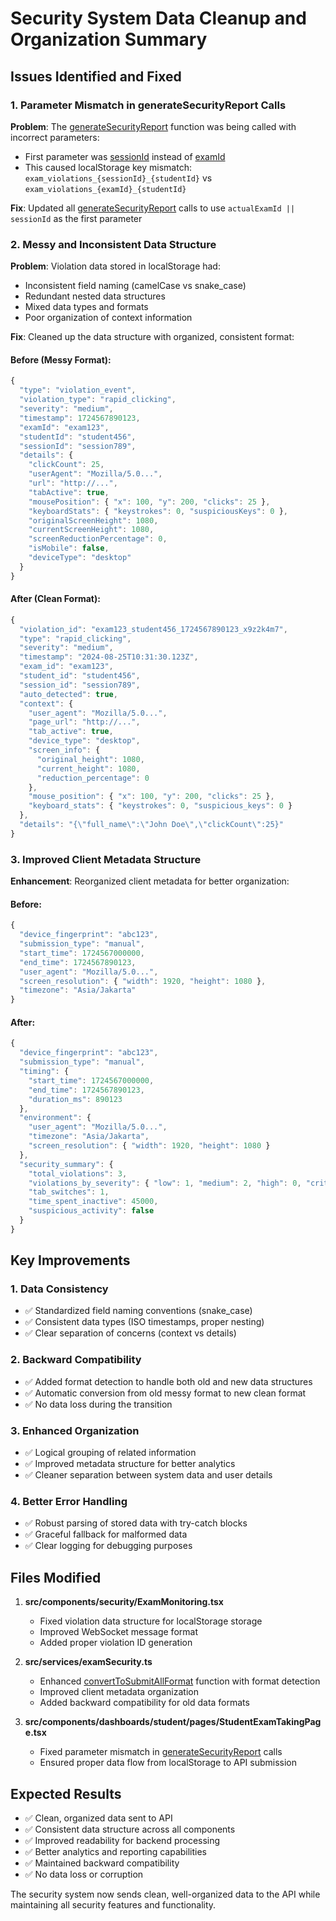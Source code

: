 # Security System Data Cleanup and Organization Summary

## Issues Identified and Fixed

### 1. Parameter Mismatch in generateSecurityReport Calls
**Problem**: The [generateSecurityReport](file://c:\Users\sayog\OneDrive\Dokumen\code\SMART%20STUDY%20HUB%201.1%20FRONTEND%20-%20github\9\src\services\examSecurity.ts#L248-L286) function was being called with incorrect parameters:
- First parameter was [sessionId](file://c:\Users\sayog\OneDrive\Dokumen\code\SMART%20STUDY%20HUB%201.1%20FRONTEND%20-%20github\9\src\components\dashboards\student\pages\StudentExamTakingPage.tsx#L30-L30) instead of [examId](file://c:\Users\sayog\OneDrive\Dokumen\code\SMART%20STUDY%20HUB%201.1%20FRONTEND%20-%20github\9\src\services\examSecurity.ts#L11-L11)
- This caused localStorage key mismatch: `exam_violations_{sessionId}_{studentId}` vs `exam_violations_{examId}_{studentId}`

**Fix**: Updated all [generateSecurityReport](file://c:\Users\sayog\OneDrive\Dokumen\code\SMART%20STUDY%20HUB%201.1%20FRONTEND%20-%20github\9\src\services\examSecurity.ts#L248-L286) calls to use `actualExamId || sessionId` as the first parameter

### 2. Messy and Inconsistent Data Structure
**Problem**: Violation data stored in localStorage had:
- Inconsistent field naming (camelCase vs snake_case)
- Redundant nested data structures
- Mixed data types and formats
- Poor organization of context information

**Fix**: Cleaned up the data structure with organized, consistent format:

#### Before (Messy Format):
```javascript
{
  "type": "violation_event",
  "violation_type": "rapid_clicking",
  "severity": "medium",
  "timestamp": 1724567890123,
  "examId": "exam123",
  "studentId": "student456",
  "sessionId": "session789",
  "details": {
    "clickCount": 25,
    "userAgent": "Mozilla/5.0...",
    "url": "http://...",
    "tabActive": true,
    "mousePosition": { "x": 100, "y": 200, "clicks": 25 },
    "keyboardStats": { "keystrokes": 0, "suspiciousKeys": 0 },
    "originalScreenHeight": 1080,
    "currentScreenHeight": 1080,
    "screenReductionPercentage": 0,
    "isMobile": false,
    "deviceType": "desktop"
  }
}
```

#### After (Clean Format):
```javascript
{
  "violation_id": "exam123_student456_1724567890123_x9z2k4m7",
  "type": "rapid_clicking",
  "severity": "medium",
  "timestamp": "2024-08-25T10:31:30.123Z",
  "exam_id": "exam123",
  "student_id": "student456",
  "session_id": "session789",
  "auto_detected": true,
  "context": {
    "user_agent": "Mozilla/5.0...",
    "page_url": "http://...",
    "tab_active": true,
    "device_type": "desktop",
    "screen_info": {
      "original_height": 1080,
      "current_height": 1080,
      "reduction_percentage": 0
    },
    "mouse_position": { "x": 100, "y": 200, "clicks": 25 },
    "keyboard_stats": { "keystrokes": 0, "suspicious_keys": 0 }
  },
  "details": "{\"full_name\":\"John Doe\",\"clickCount\":25}"
}
```

### 3. Improved Client Metadata Structure
**Enhancement**: Reorganized client metadata for better organization:

#### Before:
```javascript
{
  "device_fingerprint": "abc123",
  "submission_type": "manual",
  "start_time": 1724567000000,
  "end_time": 1724567890123,
  "user_agent": "Mozilla/5.0...",
  "screen_resolution": { "width": 1920, "height": 1080 },
  "timezone": "Asia/Jakarta"
}
```

#### After:
```javascript
{
  "device_fingerprint": "abc123",
  "submission_type": "manual",
  "timing": {
    "start_time": 1724567000000,
    "end_time": 1724567890123,
    "duration_ms": 890123
  },
  "environment": {
    "user_agent": "Mozilla/5.0...",
    "timezone": "Asia/Jakarta",
    "screen_resolution": { "width": 1920, "height": 1080 }
  },
  "security_summary": {
    "total_violations": 3,
    "violations_by_severity": { "low": 1, "medium": 2, "high": 0, "critical": 0 },
    "tab_switches": 1,
    "time_spent_inactive": 45000,
    "suspicious_activity": false
  }
}
```

## Key Improvements

### 1. Data Consistency
- ✅ Standardized field naming conventions (snake_case)
- ✅ Consistent data types (ISO timestamps, proper nesting)
- ✅ Clear separation of concerns (context vs details)

### 2. Backward Compatibility
- ✅ Added format detection to handle both old and new data structures
- ✅ Automatic conversion from old messy format to new clean format
- ✅ No data loss during the transition

### 3. Enhanced Organization
- ✅ Logical grouping of related information
- ✅ Improved metadata structure for better analytics
- ✅ Cleaner separation between system data and user details

### 4. Better Error Handling
- ✅ Robust parsing of stored data with try-catch blocks
- ✅ Graceful fallback for malformed data
- ✅ Clear logging for debugging purposes

## Files Modified

1. **src/components/security/ExamMonitoring.tsx**
   - Fixed violation data structure for localStorage storage
   - Improved WebSocket message format
   - Added proper violation ID generation

2. **src/services/examSecurity.ts**
   - Enhanced [convertToSubmitAllFormat](file://c:\Users\sayog\OneDrive\Dokumen\code\SMART%20STUDY%20HUB%201.1%20FRONTEND%20-%20github\9\src\services\examSecurity.ts#L291-L359) function with format detection
   - Improved client metadata organization
   - Added backward compatibility for old data formats

3. **src/components/dashboards/student/pages/StudentExamTakingPage.tsx**
   - Fixed parameter mismatch in [generateSecurityReport](file://c:\Users\sayog\OneDrive\Dokumen\code\SMART%20STUDY%20HUB%201.1%20FRONTEND%20-%20github\9\src\services\examSecurity.ts#L248-L286) calls
   - Ensured proper data flow from localStorage to API submission

## Expected Results

- ✅ Clean, organized data sent to API
- ✅ Consistent data structure across all components
- ✅ Improved readability for backend processing
- ✅ Better analytics and reporting capabilities
- ✅ Maintained backward compatibility
- ✅ No data loss or corruption

The security system now sends clean, well-organized data to the API while maintaining all security features and functionality.